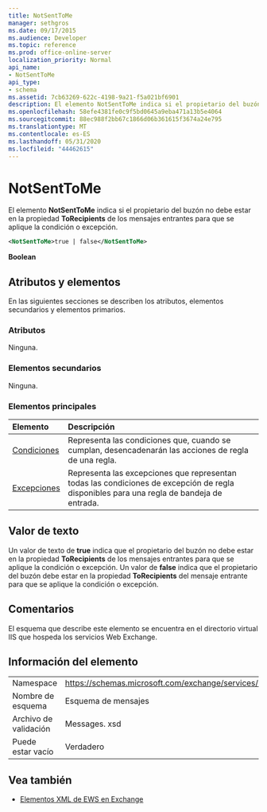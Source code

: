 ```yaml
---
title: NotSentToMe
manager: sethgros
ms.date: 09/17/2015
ms.audience: Developer
ms.topic: reference
ms.prod: office-online-server
localization_priority: Normal
api_name:
- NotSentToMe
api_type:
- schema
ms.assetid: 7cb63269-622c-4198-9a21-f5a021bf6901
description: El elemento NotSentToMe indica si el propietario del buzón no debe estar en la propiedad ToRecipients de los mensajes entrantes para que se aplique la condición o excepción.
ms.openlocfilehash: 58efe4381fe0c9f5bd0645a9eba471a13b5e4064
ms.sourcegitcommit: 88ec988f2bb67c1866d06b361615f3674a24e795
ms.translationtype: MT
ms.contentlocale: es-ES
ms.lasthandoff: 05/31/2020
ms.locfileid: "44462615"
---
```

# <a name="notsenttome"></a>NotSentToMe

El elemento **NotSentToMe** indica si el propietario del buzón no debe estar en la propiedad **ToRecipients** de los mensajes entrantes para que se aplique la condición o excepción. 
  
```xml
<NotSentToMe>true | false</NotSentToMe>
```

 **Boolean**
## <a name="attributes-and-elements"></a>Atributos y elementos

En las siguientes secciones se describen los atributos, elementos secundarios y elementos primarios.
  
### <a name="attributes"></a>Atributos

Ninguna.
  
### <a name="child-elements"></a>Elementos secundarios

Ninguna.
  
### <a name="parent-elements"></a>Elementos principales

|**Elemento**|**Descripción**|
|:-----|:-----|
|[Condiciones](conditions.md) <br/> |Representa las condiciones que, cuando se cumplan, desencadenarán las acciones de regla de una regla.  <br/> |
|[Excepciones](exceptions.md) <br/> |Representa las excepciones que representan todas las condiciones de excepción de regla disponibles para una regla de bandeja de entrada.  <br/> |
   
## <a name="text-value"></a>Valor de texto

Un valor de texto de **true** indica que el propietario del buzón no debe estar en la propiedad **ToRecipients** de los mensajes entrantes para que se aplique la condición o excepción. Un valor de **false** indica que el propietario del buzón debe estar en la propiedad **ToRecipients** del mensaje entrante para que se aplique la condición o excepción. 
  
## <a name="remarks"></a>Comentarios

El esquema que describe este elemento se encuentra en el directorio virtual IIS que hospeda los servicios Web Exchange.
  
## <a name="element-information"></a>Información del elemento

|||
|:-----|:-----|
|Namespace  <br/> |https://schemas.microsoft.com/exchange/services/2006/messages  <br/> |
|Nombre de esquema  <br/> |Esquema de mensajes  <br/> |
|Archivo de validación  <br/> |Messages. xsd  <br/> |
|Puede estar vacío  <br/> |Verdadero  <br/> |
   
## <a name="see-also"></a>Vea también



- [Elementos XML de EWS en Exchange](ews-xml-elements-in-exchange.md)

